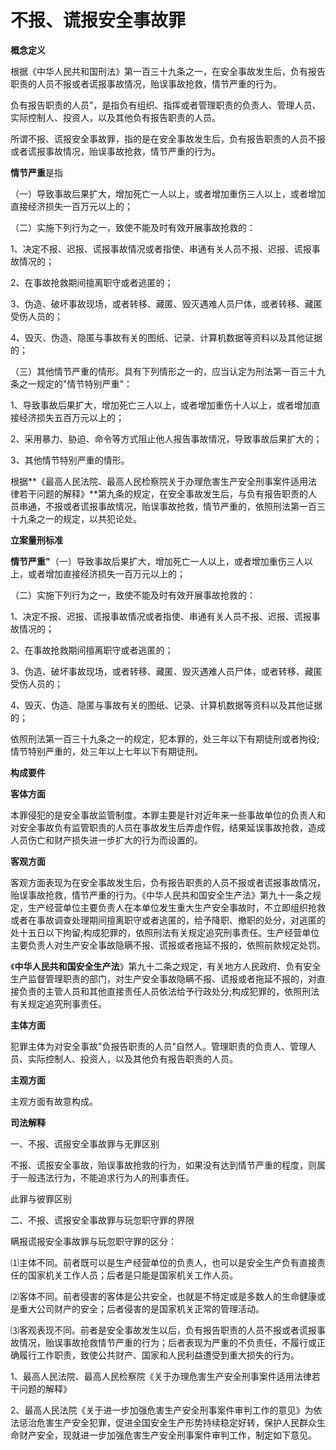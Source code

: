 # 不报、谎报安全事故罪

 

**概念定义**

根据《中华人民共和国刑法》第一百三十九条之一，在安全事故发生后，负有报告职责的人员不报或者谎报事故情况，贻误事故抢救，情节严重的行为。

负有报告职责的人员"，是指负有组织、指挥或者管理职责的负责人、管理人员、实际控制人、投资人，以及其他负有报告职责的人员。

所谓不报、谎报安全事故罪，指的是在安全事故发生后，负有报告职责的人员不报或者谎报事故情况，贻误事故抢救，情节严重的行为。

**情节严重**是指

（一）导致事故后果扩大，增加死亡一人以上，或者增加重伤三人以上，或者增加直接经济损失一百万元以上的；

（二）实施下列行为之一，致使不能及时有效开展事故抢救的：

1、决定不报、迟报、谎报事故情况或者指使、串通有关人员不报、迟报、谎报事故情况的；

2、在事故抢救期间擅离职守或者逃匿的；

3、伪造、破坏事故现场，或者转移、藏匿、毁灭遇难人员尸体，或者转移、藏匿受伤人员的；

4、毁灭、伪造、隐匿与事故有关的图纸、记录、计算机数据等资料以及其他证据的；

（三）其他情节严重的情形。具有下列情形之一的，应当认定为刑法第一百三十九条之一规定的"情节特别严重"：

1、导致事故后果扩大，增加死亡三人以上，或者增加重伤十人以上，或者增加直接经济损失五百万元以上的；

2、采用暴力、胁迫、命令等方式阻止他人报告事故情况，导致事故后果扩大的；

3、其他情节特别严重的情形。

根据**《最高人民法院、最高人民检察院关于办理危害生产安全刑事案件适用法律若干问题的解释》**第九条的规定，在安全事故发生后，与负有报告职责的人员串通，不报或者谎报事故情况，贻误事故抢救，情节严重的，依照刑法第一百三十九条之一的规定，以共犯论处。

**立案量刑标准**

**情节严重"**（一）导致事故后果扩大，增加死亡一人以上，或者增加重伤三人以上，或者增加直接经济损失一百万元以上的；

（二）实施下列行为之一，致使不能及时有效开展事故抢救的：

1、决定不报、迟报、谎报事故情况或者指使、串通有关人员不报、迟报、谎报事故情况的；

2、在事故抢救期间擅离职守或者逃匿的；

3、伪造、破坏事故现场，或者转移、藏匿、毁灭遇难人员尸体，或者转移、藏匿受伤人员的；

4、毁灭、伪造、隐匿与事故有关的图纸、记录、计算机数据等资料以及其他证据的；

依照刑法第一百三十九条之一的规定，犯本罪的，处三年以下有期徒刑或者拘役;情节特别严重的，处三年以上七年以下有期徒刑。

**构成要件**

**客体方面** 

本罪侵犯的是安全事故监管制度。本罪主要是针对近年来一些事故单位的负责人和对安全事故负有监管职责的人员在事故发生后弄虚作假，结果延误事故抢救，造成人员伤亡和财产损失进一步扩大的行为而设置的。


**客观方面**

客观方面表现为在安全事故发生后，负有报告职责的人员不报或者谎报事故情况，贻误事故抢救，情节严重的行为。《中华人民共和国安全生产法》第九十一条之规定，生产经营单位主要负责人在本单位发生重大生产安全事故时，不立即组织抢救或者在事故调查处理期间擅离职守或者逃匿的，给予降职、撤职的处分，对逃匿的处十五日以下拘留;构成犯罪的，依照刑法有关规定追究刑事责任。生产经营单位主要负责人对生产安全事故隐瞒不报、谎报或者拖延不报的，依照前款规定处罚。

《**中华人民共和国安全生产法**》第九十二条之规定，有关地方人民政府、负有安全生产监督管理职责的部门，对生产安全事故隐瞒不报、谎报或者拖延不报的，对直接负责的主管人员和其他直接责任人员依法给予行政处分;构成犯罪的，依照刑法有关规定追究刑事责任。 

**主体方面** 

犯罪主体为对安全事故"负报告职责的人员"自然人。管理职责的负责人、管理人员、实际控制人、投资人，以及其他负有报告职责的人员。

**主观方面** 

主观方面有故意构成。

**司法解释**

一、不报、谎报安全事故罪与无罪区别

不报、谎报安全事故，贻误事故抢救的行为，如果没有达到情节严重的程度，则属于一般违法行为，不能追求行为人的刑事责任。

此罪与彼罪区别

二、不报、谎报安全事故罪与玩忽职守罪的界限

瞒报谎报安全事故罪与玩忽职守罪的区分：

⑴主体不同。前者既可以是生产经营单位的负责人，也可以是安全生产负有直接责任的国家机关工作人员；后者是只能是国家机关工作人员。

⑵客体不同。前者侵害的客体是公共安全，也就是不特定或是多数人的生命健康或是重大公司财产的安全；后者侵害的是国家机关正常的管理活动。

⑶客观表现不同。前者是安全事故发生以后，负有报告职责的人员不报或者谎报事故情况，贻误事故抢救情节严重的行为；后者表现为严重的不负责任，不履行或正确履行工作职责，致使公共财产、国家和人民利益遭受到重大损失的行为。

1、最高人民法院、最高人民检察院《关于办理危害生产安全刑事案件适用法律若干问题的解释》

2、最高人民法院《关于进一步加强危害生产安全刑事案件审判工作的意见》为依法惩治危害生产安全犯罪，促进全国安全生产形势持续稳定好转，保护人民群众生命财产安全，现就进一步加强危害生产安全刑事案件审判工作，制定如下意见。
